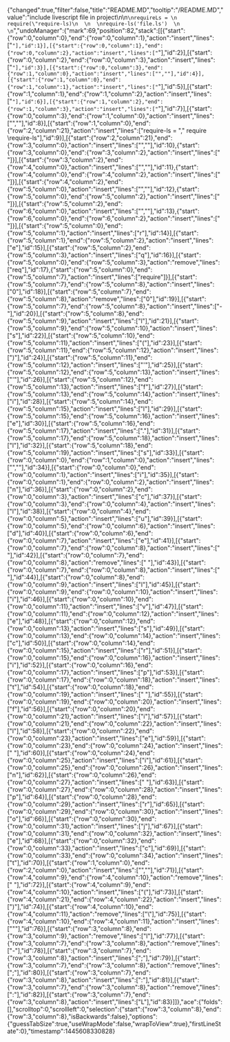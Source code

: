 {"changed":true,"filter":false,"title":"README.MD","tooltip":"/README.MD","value":"include livescript file in project\n\n```\nrequireLs = \n  require(\"require-ls)\n  \n  \nrequire-ls('file.ls')  \n  \n```","undoManager":{"mark":69,"position":82,"stack":[[{"start":{"row":0,"column":0},"end":{"row":0,"column":1},"action":"insert","lines":["`"],"id":1}],[{"start":{"row":0,"column":1},"end":{"row":0,"column":2},"action":"insert","lines":["`"],"id":2}],[{"start":{"row":0,"column":2},"end":{"row":0,"column":3},"action":"insert","lines":["`"],"id":3}],[{"start":{"row":0,"column":3},"end":{"row":1,"column":0},"action":"insert","lines":["",""],"id":4}],[{"start":{"row":1,"column":0},"end":{"row":1,"column":1},"action":"insert","lines":["`"],"id":5}],[{"start":{"row":1,"column":1},"end":{"row":1,"column":2},"action":"insert","lines":["`"],"id":6}],[{"start":{"row":1,"column":2},"end":{"row":1,"column":3},"action":"insert","lines":["`"],"id":7}],[{"start":{"row":0,"column":3},"end":{"row":1,"column":0},"action":"insert","lines":["",""],"id":8}],[{"start":{"row":1,"column":0},"end":{"row":2,"column":21},"action":"insert","lines":["require-ls = ","  require \\require-ls"],"id":9}],[{"start":{"row":2,"column":21},"end":{"row":3,"column":0},"action":"insert","lines":["",""],"id":10},{"start":{"row":3,"column":0},"end":{"row":3,"column":2},"action":"insert","lines":["  "]}],[{"start":{"row":3,"column":2},"end":{"row":4,"column":0},"action":"insert","lines":["",""],"id":11},{"start":{"row":4,"column":0},"end":{"row":4,"column":2},"action":"insert","lines":["  "]}],[{"start":{"row":4,"column":2},"end":{"row":5,"column":0},"action":"insert","lines":["",""],"id":12},{"start":{"row":5,"column":0},"end":{"row":5,"column":2},"action":"insert","lines":["  "]}],[{"start":{"row":5,"column":2},"end":{"row":6,"column":0},"action":"insert","lines":["",""],"id":13},{"start":{"row":6,"column":0},"end":{"row":6,"column":2},"action":"insert","lines":["  "]}],[{"start":{"row":5,"column":0},"end":{"row":5,"column":1},"action":"insert","lines":["r"],"id":14}],[{"start":{"row":5,"column":1},"end":{"row":5,"column":2},"action":"insert","lines":["e"],"id":15}],[{"start":{"row":5,"column":2},"end":{"row":5,"column":3},"action":"insert","lines":["q"],"id":16}],[{"start":{"row":5,"column":0},"end":{"row":5,"column":3},"action":"remove","lines":["req"],"id":17},{"start":{"row":5,"column":0},"end":{"row":5,"column":7},"action":"insert","lines":["require"]}],[{"start":{"row":5,"column":7},"end":{"row":5,"column":8},"action":"insert","lines":["0"],"id":18}],[{"start":{"row":5,"column":7},"end":{"row":5,"column":8},"action":"remove","lines":["0"],"id":19}],[{"start":{"row":5,"column":7},"end":{"row":5,"column":8},"action":"insert","lines":["-"],"id":20}],[{"start":{"row":5,"column":8},"end":{"row":5,"column":9},"action":"insert","lines":["l"],"id":21}],[{"start":{"row":5,"column":9},"end":{"row":5,"column":10},"action":"insert","lines":["s"],"id":22}],[{"start":{"row":5,"column":10},"end":{"row":5,"column":11},"action":"insert","lines":["("],"id":23}],[{"start":{"row":5,"column":11},"end":{"row":5,"column":12},"action":"insert","lines":[")"],"id":24}],[{"start":{"row":5,"column":11},"end":{"row":5,"column":12},"action":"insert","lines":["'"],"id":25}],[{"start":{"row":5,"column":12},"end":{"row":5,"column":13},"action":"insert","lines":["'"],"id":26}],[{"start":{"row":5,"column":12},"end":{"row":5,"column":13},"action":"insert","lines":["f"],"id":27}],[{"start":{"row":5,"column":13},"end":{"row":5,"column":14},"action":"insert","lines":["i"],"id":28}],[{"start":{"row":5,"column":14},"end":{"row":5,"column":15},"action":"insert","lines":["l"],"id":29}],[{"start":{"row":5,"column":15},"end":{"row":5,"column":16},"action":"insert","lines":["e"],"id":30}],[{"start":{"row":5,"column":16},"end":{"row":5,"column":17},"action":"insert","lines":["."],"id":31}],[{"start":{"row":5,"column":17},"end":{"row":5,"column":18},"action":"insert","lines":["l"],"id":32}],[{"start":{"row":5,"column":18},"end":{"row":5,"column":19},"action":"insert","lines":["s"],"id":33}],[{"start":{"row":0,"column":0},"end":{"row":1,"column":0},"action":"insert","lines":["",""],"id":34}],[{"start":{"row":0,"column":0},"end":{"row":0,"column":1},"action":"insert","lines":["i"],"id":35}],[{"start":{"row":0,"column":1},"end":{"row":0,"column":2},"action":"insert","lines":["n"],"id":36}],[{"start":{"row":0,"column":2},"end":{"row":0,"column":3},"action":"insert","lines":["c"],"id":37}],[{"start":{"row":0,"column":3},"end":{"row":0,"column":4},"action":"insert","lines":["l"],"id":38}],[{"start":{"row":0,"column":4},"end":{"row":0,"column":5},"action":"insert","lines":["u"],"id":39}],[{"start":{"row":0,"column":5},"end":{"row":0,"column":6},"action":"insert","lines":["d"],"id":40}],[{"start":{"row":0,"column":6},"end":{"row":0,"column":7},"action":"insert","lines":["e"],"id":41}],[{"start":{"row":0,"column":7},"end":{"row":0,"column":8},"action":"insert","lines":[" "],"id":42}],[{"start":{"row":0,"column":7},"end":{"row":0,"column":8},"action":"remove","lines":[" "],"id":43}],[{"start":{"row":0,"column":7},"end":{"row":0,"column":8},"action":"insert","lines":[" "],"id":44}],[{"start":{"row":0,"column":8},"end":{"row":0,"column":9},"action":"insert","lines":["l"],"id":45}],[{"start":{"row":0,"column":9},"end":{"row":0,"column":10},"action":"insert","lines":["i"],"id":46}],[{"start":{"row":0,"column":10},"end":{"row":0,"column":11},"action":"insert","lines":["v"],"id":47}],[{"start":{"row":0,"column":11},"end":{"row":0,"column":12},"action":"insert","lines":["e"],"id":48}],[{"start":{"row":0,"column":12},"end":{"row":0,"column":13},"action":"insert","lines":["s"],"id":49}],[{"start":{"row":0,"column":13},"end":{"row":0,"column":14},"action":"insert","lines":["c"],"id":50}],[{"start":{"row":0,"column":14},"end":{"row":0,"column":15},"action":"insert","lines":["r"],"id":51}],[{"start":{"row":0,"column":15},"end":{"row":0,"column":16},"action":"insert","lines":["i"],"id":52}],[{"start":{"row":0,"column":16},"end":{"row":0,"column":17},"action":"insert","lines":["p"],"id":53}],[{"start":{"row":0,"column":17},"end":{"row":0,"column":18},"action":"insert","lines":["t"],"id":54}],[{"start":{"row":0,"column":18},"end":{"row":0,"column":19},"action":"insert","lines":[" "],"id":55}],[{"start":{"row":0,"column":19},"end":{"row":0,"column":20},"action":"insert","lines":["f"],"id":56}],[{"start":{"row":0,"column":20},"end":{"row":0,"column":21},"action":"insert","lines":["i"],"id":57}],[{"start":{"row":0,"column":21},"end":{"row":0,"column":22},"action":"insert","lines":["l"],"id":58}],[{"start":{"row":0,"column":22},"end":{"row":0,"column":23},"action":"insert","lines":["e"],"id":59}],[{"start":{"row":0,"column":23},"end":{"row":0,"column":24},"action":"insert","lines":[" "],"id":60}],[{"start":{"row":0,"column":24},"end":{"row":0,"column":25},"action":"insert","lines":["i"],"id":61}],[{"start":{"row":0,"column":25},"end":{"row":0,"column":26},"action":"insert","lines":["n"],"id":62}],[{"start":{"row":0,"column":26},"end":{"row":0,"column":27},"action":"insert","lines":[" "],"id":63}],[{"start":{"row":0,"column":27},"end":{"row":0,"column":28},"action":"insert","lines":["p"],"id":64}],[{"start":{"row":0,"column":28},"end":{"row":0,"column":29},"action":"insert","lines":["r"],"id":65}],[{"start":{"row":0,"column":29},"end":{"row":0,"column":30},"action":"insert","lines":["o"],"id":66}],[{"start":{"row":0,"column":30},"end":{"row":0,"column":31},"action":"insert","lines":["j"],"id":67}],[{"start":{"row":0,"column":31},"end":{"row":0,"column":32},"action":"insert","lines":["e"],"id":68}],[{"start":{"row":0,"column":32},"end":{"row":0,"column":33},"action":"insert","lines":["c"],"id":69}],[{"start":{"row":0,"column":33},"end":{"row":0,"column":34},"action":"insert","lines":["t"],"id":70}],[{"start":{"row":1,"column":0},"end":{"row":2,"column":0},"action":"insert","lines":["",""],"id":71}],[{"start":{"row":4,"column":9},"end":{"row":4,"column":10},"action":"remove","lines":[" "],"id":72}],[{"start":{"row":4,"column":9},"end":{"row":4,"column":10},"action":"insert","lines":["("],"id":73}],[{"start":{"row":4,"column":21},"end":{"row":4,"column":22},"action":"insert","lines":[")"],"id":74}],[{"start":{"row":4,"column":10},"end":{"row":4,"column":11},"action":"remove","lines":["\\"],"id":75}],[{"start":{"row":4,"column":10},"end":{"row":4,"column":11},"action":"insert","lines":["\""],"id":76}],[{"start":{"row":3,"column":8},"end":{"row":3,"column":9},"action":"remove","lines":["l"],"id":77}],[{"start":{"row":3,"column":7},"end":{"row":3,"column":8},"action":"remove","lines":["-"],"id":78}],[{"start":{"row":3,"column":7},"end":{"row":3,"column":8},"action":"insert","lines":[";"],"id":79}],[{"start":{"row":3,"column":7},"end":{"row":3,"column":8},"action":"remove","lines":[";"],"id":80}],[{"start":{"row":3,"column":7},"end":{"row":3,"column":8},"action":"insert","lines":[":"],"id":81}],[{"start":{"row":3,"column":7},"end":{"row":3,"column":8},"action":"remove","lines":[":"],"id":82}],[{"start":{"row":3,"column":7},"end":{"row":3,"column":8},"action":"insert","lines":["L"],"id":83}]]},"ace":{"folds":[],"scrolltop":0,"scrollleft":0,"selection":{"start":{"row":3,"column":8},"end":{"row":3,"column":8},"isBackwards":false},"options":{"guessTabSize":true,"useWrapMode":false,"wrapToView":true},"firstLineState":0},"timestamp":1445608330828}
